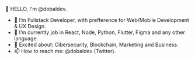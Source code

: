 👋 HELLO, I'm @dobaldev.

- 👀 I’m Fullstack Developer, with prefference for Web/Mobile Development & UX Design.
- 🌱 I’m currently job in React, Node, Python, Flutter, Figma and any other language.
- 🎯 Excited about: Cibersecurity, Blockchain, Marketing and Business.
- 📫 How to reach me: @dobaldev (Twitter).

<!---
adrieldobal/adrieldobal is a ✨ special ✨ repository because its `README.md` (this file) appears on your GitHub profile.
You can click the Preview link to take a look at your changes.
--->
